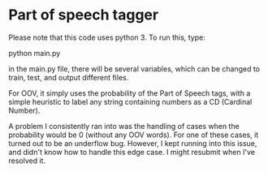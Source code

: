 # Part of speech tagger

Please note that this code uses python 3.
To run this, type:

python main.py

in the main.py file, there will be several variables, which can be changed to train, test,
and output different files.

For OOV, it simply uses the probability of the Part of Speech tags, with a simple heuristic to label any string containing numbers as a CD (Cardinal Number).

A problem I consistently ran into was the handling of cases when the probability would be 0 (without any OOV words). For one of these cases, it turned out to be an underflow bug. However, I kept running into this issue, and didn't know how to handle this edge case. I might resubmit when I've resolved it.
